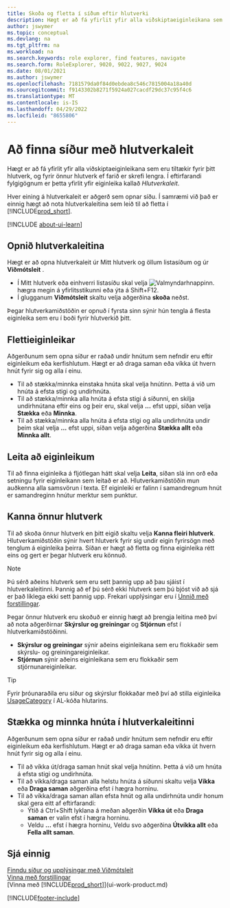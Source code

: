 ```yaml
---
title: Skoða og fletta í síðum eftir hlutverki
description: Hægt er að fá yfirlit yfir alla viðskiptaeiginleikana sem eru tiltækir fyrir hlutverkið þitt og önnur hlutverk með hlutverkaleitinni.
author: jswymer
ms.topic: conceptual
ms.devlang: na
ms.tgt_pltfrm: na
ms.workload: na
ms.search.keywords: role explorer, find features, navigate
ms.search.form: RoleExplorer, 9020, 9022, 9027, 9024
ms.date: 08/01/2021
ms.author: jswymer
ms.openlocfilehash: 7181579da0f84d0ebdea8c546c7815004a18a40d
ms.sourcegitcommit: f9143302b8271f5924a027cacdf29dc37c95f4c6
ms.translationtype: MT
ms.contentlocale: is-IS
ms.lasthandoff: 04/29/2022
ms.locfileid: "8655806"
---
```

# <a name="finding-pages-with-the-role-explorer"></a>Að finna síður með hlutverkaleit

Hægt er að fá yfirlit yfir alla viðskiptaeiginleikana sem eru tiltækir fyrir þitt hlutverk, og fyrir önnur hlutverk ef farið er skrefi lengra. Í eftirfarandi fylgigögnum er þetta yfirlit yfir eiginleika kallað *Hlutverkaleit*.

Hver eining á hlutverkaleit er aðgerð sem opnar síðu. Í samræmi við það er einnig hægt að nota hlutverkaleitina sem leið til að fletta í [!INCLUDE[prod_short](includes/prod_short.md)].

[!INCLUDE [about-ui-learn](includes/about-ui-learn.md)]

## <a name="open-the-role-explorer"></a>Opnið hlutverkaleitina

Hægt er að opna hlutverkaleit úr Mitt hlutverk og öllum listasíðum og úr **Viðmótsleit** .

- Í Mitt hlutverk eða einhverri listasíðu skal velja ![Valmyndarhnappinn.](media/ui_menu_button.png "Valmyndarhnappur") hægra megin á yfirlitsstikunni eða ýta á Shift+F12.
- Í glugganum **Viðmótsleit** skaltu velja aðgerðina **skoða** neðst.

Þegar hlutverkamiðstöðin er opnuð í fyrsta sinn sýnir hún tengla á flesta eiginleika sem eru í boði fyrir hlutverkið þitt.

## <a name="navigate-features"></a>Flettieiginleikar

Aðgerðunum sem opna síður er raðað undir hnútum sem nefndir eru eftir eiginleikum eða kerfishlutum. Hægt er að draga saman eða víkka út hvern hnút fyrir sig og alla í einu.

- Til að stækka/minnka einstaka hnúta skal velja hnútinn. Þetta á við um hnúta á efsta stigi og undirhnúta.
- Til að stækka/minnka alla hnúta á efsta stigi á síðunni, en skilja undirhnútana eftir eins og þeir eru, skal velja **...** efst uppi, síðan velja **Stækka** eða **Minnka**.
- Til að stækka/minnka alla hnúta á efsta stigi og alla undirhnúta undir þeim skal velja **...** efst uppi, síðan velja aðgerðina **Stækka allt** eða **Minnka allt**.

## <a name="search-for-features"></a>Leita að eiginleikum

Til að finna eiginleika á fljótlegan hátt skal velja **Leita**, síðan slá inn orð eða setningu fyrir eiginleikann sem leitað er að. Hlutverkamiðstöðin mun auðkenna alla samsvörun í texta. Ef eiginleiki er falinn í samandregnum hnút er samandreginn hnútur merktur sem punktur. 

## <a name="explore-other-roles"></a>Kanna önnur hlutverk

Til að skoða önnur hlutverk en þitt eigið skaltu velja **Kanna fleiri hlutverk**. Hlutverkamiðstöðin sýnir hvert hlutverk fyrir sig undir eigin fyrirsögn með tenglum á eiginleika þeirra. Síðan er hægt að fletta og finna eiginleika rétt eins og gert er þegar hlutverk eru könnuð.

> [!NOTE]
> Þú sérð aðeins hlutverk sem eru sett þannig upp að þau sjáist í hlutverkaleitinni. Þannig að ef þú sérð ekki hlutverk sem þú bjóst við að sjá er það líklega ekki sett þannig upp. Frekari upplýsingar eru í [Unnið með forstillingar](admin-users-profiles-roles.md). 

Þegar önnur hlutverk eru skoðuð er einnig hægt að þrengja leitina með því að nota aðgerðirnar **Skýrslur og greiningar** og **Stjórnun** efst í hlutverkamiðstöðinni.

- **Skýrslur og greiningar** sýnir aðeins eiginleikana sem eru flokkaðir sem skýrslu- og greiningareiginleikar.
- **Stjórnun** sýnir aðeins eiginleikana sem eru flokkaðir sem stjórnunareiginleikar.

> [!TIP]
> Fyrir þróunaraðila eru síður og skýrslur flokkaðar með því að stilla eiginleika [UsageCategory](/dynamics365/business-central/dev-itpro/developer/properties/devenv-usagecategory-property) í AL-kóða hlutarins.
<!--
 
## Role explorer actions

There a several actions along the top of the role explorer to help you locate features of your role and other roles.

|Action|Description|
|------|------|
|**All**|Shows all features that are related to the role.|
|**Find**|Lets you enter a word or phrase to quickly locate feature names that match.|
|**Explore more roles**|All business features that are available for all roles including your own. When exploring all roles, the other actions work the same way, except for all roles shown. **NOTE:** You will only see roles that are set up to show in role explorer. For more information, see [Manage Profiles](admin-users-profiles-roles.md).  |
|**Report & Analysis**|This action Shows only those features that are categorized as reports and analysis features.|
|**Administration**|Shows only those features that are categorized as administration features.|



<!--
Choose the **Find** action at the top of the role explorer to quickly locate feature names that contain a certain term.

Choose the **Explore more roles** action at the top of the role explorer to get an overview of all business features that are available for all roles including your own.

> [!NOTE]
> Only Role Center actions for profiles where the **Show in Role Explorer** check box is selected will appear on the extended version of the role explorer (shown with the **Explore more roles** action). For more information, see [Manage Profiles](admin-users-profiles-roles.md).
-->

## <a name="expand-and-collapse-nodes-on-the-role-explorer"></a>Stækka og minnka hnúta í hlutverkaleitinni

Aðgerðunum sem opna síður er raðað undir hnútum sem nefndir eru eftir eiginleikum eða kerfishlutum. Hægt er að draga saman eða víkka út hvern hnút fyrir sig og alla í einu.

- Til að víkka út/draga saman hnút skal velja hnútinn. Þetta á við um hnúta á efsta stigi og undirhnúta.
- Til að víkka/draga saman alla helstu hnúta á síðunni skaltu velja **Víkka** eða **Draga saman** aðgerðina efst í hægra horninu.
- Til að víkka/draga saman allan efsta hnút og alla undirhnúta undir honum skal gera eitt af eftirfarandi:
  - Ýtið á Ctrl+Shift lyklana á meðan aðgerðin **Víkka út** eða **Draga saman** er valin efst í hægra horninu.
  - Veldu **...** efst í hægra horninu, Veldu svo aðgerðina **Útvíkka allt** eða **Fella allt saman**.

## <a name="see-also"></a>Sjá einnig
[Finndu síður og upplýsingar með Viðmótsleit](ui-search.md)  
[Vinna með forstillingar](admin-users-profiles-roles.md)  
[Vinna með [!INCLUDE[prod_short](includes/prod_short.md)]](ui-work-product.md)  

[!INCLUDE[footer-include](includes/footer-banner.md)]